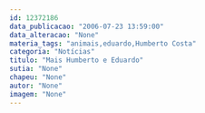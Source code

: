 ```yaml
---
id: 12372186
data_publicacao: "2006-07-23 13:59:00"
data_alteracao: "None"
materia_tags: "animais,eduardo,Humberto Costa"
categoria: "Notícias"
titulo: "Mais Humberto e Eduardo"
sutia: "None"
chapeu: "None"
autor: "None"
imagem: "None"
---
```

<p> </p>
